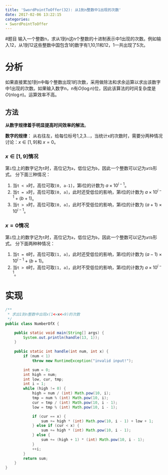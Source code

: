 ```yaml
---
title: 'SwordPointToOffer(32): 从1到n整数中1出现的次数'
date: 2017-02-06 13:22:15
categories:
- SwordPointToOffer
---
```


#题目
输入一个整数n，求从1到n这n个整数的十进制表示中1出现的次数。例如输入12，从1到12这些整数中国包含1的数字有1,10,11和12，1一共出现了5次。

# 分析
如果直接累加1到n中每个整数出现1的次数，采用做除法和求余运算以求出该数字中1出现的次数。如果输入数字n，n有$O(\log{n})$位，因此该算法的时间复杂度是$O(n\log{n})$。运算效率不高。
## 方法
**从数字规律着手明显提高时间效率的解法**。

**数字的规律**：
从右往左，给每位标号1,2,3...，当统计x的次数时，需要分两种情况讨论：$x\in[1,9]$和 $x=0$。


### $x\in[1,9]$情况
第`i`位上的数字记为`t`时，高位记为`a`，低位记为`b`，因此一个整数可以记为`atb`形式。
分下面三种情况：
1. 当`t < x`时，高位可取`[0, a-1]`，第i位的计数为 $a\times10^{i-1}$。
2. 当`t = x`时，高位可取`[0, a]`，此时还受低位的影响，第i位的计数为 $a\times10^{i-1} + (b+1)$。
3. 当`t > x`时，高位可取`[0, a]`，此时不受低位的影响，第i位的计数为 $(a+1)\times10^{i-1}$。

### $x=0$情况
第`i`位上的数字记为`t`时，高位记为`a`，低位记为`b`，因此一个整数可以记为`atb`形式。
分下面两种种情况：
1. 当`t = 0`时，高位可取`[1, a]`，此时还受低位的影响，第i位的计数为 $(a-1)\times10^{i-1} + (b+1)$。
2. 当`t > 0`时，高位可取`[1, a]`，此时不受低位的影响，第i位的计数为 $a\times10^{i-1}$。

# 实现
```java
/**
 * 求出1到n整数中出现x(1<=x<=9)的次数
 */
public class NumberOfX {

    public static void main(String[] args) {
        System.out.println(handle(13, 1));
    }
    
    public static int handle(int num, int x) {
        if (num < 1)
            throw new RuntimeException("invalid input!");

        int sum = 0;
        int high = num;
        int low, cur, tmp;
        int i = 1;
        while (high != 0) {
            high = num / (int) Math.pow(10, i);
            tmp = num % (int) Math.pow(10, i);
            cur = tmp / (int) Math.pow(10, i - 1);
            low = tmp % (int) Math.pow(10, i - 1);

            if (cur == x) {
                sum += high * (int) Math.pow(10, i - 1) + low + 1;
            } else if (cur < x) {
                sum += high * (int) Math.pow(10, i - 1);
            } else {
                sum += (high + 1) * (int) Math.pow(10, i - 1);
            }
            ++i;
        }
        return sum;
    }
}
```